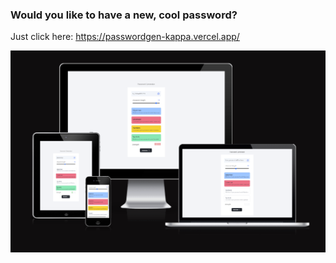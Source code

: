 ### Would you like to have a new, cool password? ###
Just click here: https://passwordgen-kappa.vercel.app/

![alt text](https://github.com/jooedvard/passwordgenerator/blob/master/pic1.PNG?raw=true)
